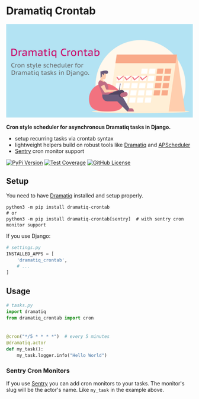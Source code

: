 # Dramatiq Crontab

![dramtiq-crontab logo: person in front of a schedule](https://raw.githubusercontent.com/voiio/dramatiq-crontab/main/dramatiq-crontab.png)

**Cron style scheduler for asynchronous Dramatiq tasks in Django.**

* setup recurring tasks via crontab syntax
* lightweight helpers build on robust tools like [Dramatiq][dramatiq] and [APScheduler][apscheduler]
* [Sentry][sentry] cron monitor support

[![PyPi Version](https://img.shields.io/pypi/v/dramatiq-crontab.svg)](https://pypi.python.org/pypi/dramatiq-crontab/)
[![Test Coverage](https://codecov.io/gh/voiio/dramatiq-crontab/branch/main/graph/badge.svg)](https://codecov.io/gh/voiio/dramatiq-crontab)
[![GitHub License](https://img.shields.io/github/license/voiio/dramatiq-crontab)](https://raw.githubusercontent.com/voiio/dramatiq-crontab/master/LICENSE)

## Setup

You need to have [Dramatiq][dramatiq] installed and setup properly.

```ShellSession
python3 -m pip install dramatiq-crontab
# or
python3 -m pip install dramatiq-crontab[sentry]  # with sentry cron monitor support
```

If you use Django:

```python
# settings.py
INSTALLED_APPS = [
    'dramatiq_crontab',
    # ...
]
```

## Usage

```python
# tasks.py
import dramatiq
from dramatiq_crontab import cron


@cron("*/5 * * * *")  # every 5 minutes
@dramatiq.actor
def my_task():
    my_task.logger.info("Hello World")
```

### Sentry Cron Monitors

If you use [Sentry][sentry] you can add cron monitors to your tasks.
The monitor's slug will be the actor's name. Like `my_task` in the example above.

[dramatiq]: https://dramatiq.io/
[apscheduler]: https://apscheduler.readthedocs.io/en/stable/
[sentry]: https://docs.sentry.io/product/crons/